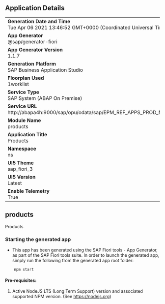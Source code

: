 ## Application Details
|               |
| ------------- |
|**Generation Date and Time**<br>Tue Apr 06 2021 13:46:52 GMT+0000 (Coordinated Universal Time)|
|**App Generator**<br>@sap/generator-fiori|
|**App Generator Version**<br>1.1.7|
|**Generation Platform**<br>SAP Business Application Studio|
|**Floorplan Used**<br>1worklist|
|**Service Type**<br>SAP System (ABAP On Premise)|
|**Service URL**<br>http://abapa4h:9000/sap/opu/odata/sap/EPM_REF_APPS_PROD_MAN_SRV
|**Module Name**<br>products|
|**Application Title**<br>Products|
|**Namespace**<br>ns|
|**UI5 Theme**<br>sap_fiori_3|
|**UI5 Version**<br>Latest|
|**Enable Telemetry**<br>True|

## products

Products

### Starting the generated app

-   This app has been generated using the SAP Fiori tools - App Generator, as part of the SAP Fiori tools suite.  In order to launch the generated app, simply run the following from the generated app root folder:

```
    npm start
```


#### Pre-requisites:

1. Active NodeJS LTS (Long Term Support) version and associated supported NPM version.  (See https://nodejs.org)


